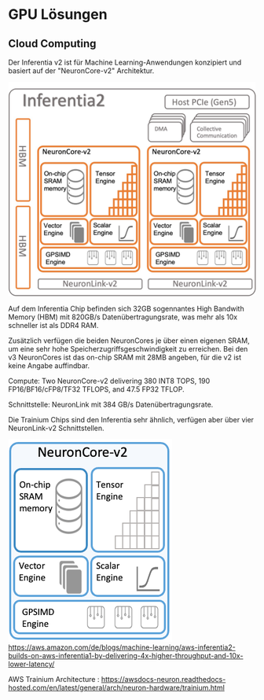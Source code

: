 # GPU Lösungen

## Cloud Computing

Der Inferentia v2 ist für Machine Learning-Anwendungen konzipiert und basiert auf der "NeuronCore-v2" Architektur.

![Inferentia2.jpg](Inferentia2.jpg)

Auf dem Inferentia Chip befinden sich 32GB sogennantes High Bandwith Memory (HBM) mit 820GB/s Datenübertragungsrate, 
was mehr als 10x schneller ist als DDR4 RAM.

Zusätzlich verfügen die beiden NeuronCores je über einen eigenen SRAM, um eine sehr hohe 
Speicherzugriffsgeschwindigkeit zu erreichen. Bei den v3 NeuronCores ist das on-chip SRAM mit 28MB angeben, für die 
v2 ist keine Angabe auffindbar.

Compute: Two NeuronCore-v2 delivering 380 INT8 TOPS, 190 FP16/BF16/cFP8/TF32 TFLOPS, and 47.5 FP32 TFLOP.

Schnittstelle: NeuronLink mit 384 GB/s Datenübertragungsrate.

Die Trainium Chips sind den Inferentia sehr ähnlich, verfügen aber über vier NeuronLink-v2 Schnittstellen.

![img.png](NeuronCoreV2.png)
https://aws.amazon.com/de/blogs/machine-learning/aws-inferentia2-builds-on-aws-inferentia1-by-delivering-4x-higher-throughput-and-10x-lower-latency/


AWS Trainium Architecture
: https://awsdocs-neuron.readthedocs-hosted.com/en/latest/general/arch/neuron-hardware/trainium.html

